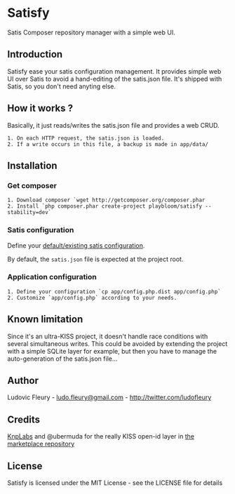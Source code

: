# Satisfy

Satis Composer repository manager with a simple web UI.

## Introduction

Satisfy ease your satis configuration management. It provides simple web UI over Satis to avoid a hand-editing of the satis.json file. It's shipped with Satis, so you don't need anyting else.

## How it works ?

Basically, it just reads/writes the satis.json file and provides a web CRUD.

    1. On each HTTP request, the satis.json is loaded.
    2. If a write occurs in this file, a backup is made in app/data/

## Installation

### Get composer

    1. Download composer `wget http://getcomposer.org/composer.phar
    2. Install `php composer.phar create-project playbloom/satisfy --stability=dev`

### Satis configuration

Define your [default/existing satis configuration](http://getcomposer.org/doc/articles/handling-private-packages-with-satis.md).

By default, the `satis.json` file is expected at the project root.

### Application configuration

    1. Define your configuration `cp app/config.php.dist app/config.php`
    2. Customize `app/config.php` according to your needs.

## Known limitation

Since it's an ultra-KISS project, it doesn't handle race conditions with several simultaneous writes.
This could be avoided by extending the project with a simple SQLite layer for example, but then you have to manage the auto-generation of the satis.json file...

## Author

Ludovic Fleury - <ludo.fleury@gmail.com> - <http://twitter.com/ludofleury>

## Credits

[KnpLabs](https://github.com/KnpLabs) and @ubermuda for the really KISS open-id layer in [the marketplace repository](https://github.com/KnpLabs/marketplace)

## License

Satisfy is licensed under the MIT License - see the LICENSE file for details
